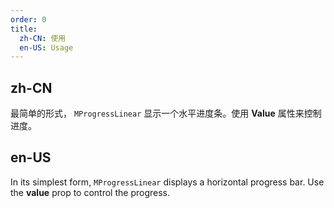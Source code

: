 ```yaml
---
order: 0
title:
  zh-CN: 使用
  en-US: Usage
---
```


## zh-CN

最简单的形式， `MProgressLinear`  显示一个水平进度条。使用 **Value** 属性来控制进度。

## en-US

In its simplest form, `MProgressLinear` displays a horizontal progress bar. Use the **value** prop to control the progress.
